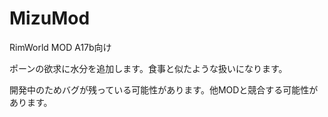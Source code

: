 # MizuMod
RimWorld MOD A17b向け

ポーンの欲求に水分を追加します。食事と似たような扱いになります。

開発中のためバグが残っている可能性があります。他MODと競合する可能性があります。
